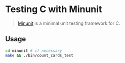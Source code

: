 Testing C with Minunit
======================

> [Minunit][minunit] is a minimal unit testing framework for C.

  [minunit]: http://www.jera.com/techinfo/jtns/jtn002.html

Usage
-----

```bash
cd minunit # if necessary
make && ./bin/count_cards_test
```
